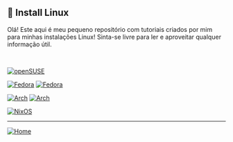 ## :penguin: Install Linux



Olá! Este aqui é meu pequeno repositório com tutoriais criados por mim para minhas instalações Linux! Sinta-se livre para ler e aproveitar qualquer informação útil.

<br>

[![openSUSE](https://img.shields.io/badge/openSUSE%20Tumbleweed-%2364B345?style=flat-square&logo=openSUSE&logoColor=white&link=hhttps://github.com/danieldilorenzo/install_linux/blob/main/opensuse.md)](https://github.com/danieldilorenzo/install_linux/blob/main/opensuse.md)

[![Fedora](https://img.shields.io/badge/Fedora%20KDE-294172?style=flat-square&logo=fedora&logoColor=white&link=https://github.com/danieldilorenzo/install_linux/blob/main/fedoraKDE.md)](https://github.com/danieldilorenzo/install_linux/blob/main/fedoraKDE.md)
[![Fedora](https://img.shields.io/badge/Fedora%20GNOME-294172?style=flat-square&logo=fedora&logoColor=white&link=https://fedoraproject.org/)](https://fedoraproject.org/)

[![Arch](https://img.shields.io/badge/Arch%20Linux%20KDE-1793D1?logo=arch-linux&logoColor=fff&style=flat-square&link=https://archlinux.org)](https://archlinux.org/)
[![Arch](https://img.shields.io/badge/Arch%20Linux%20GNOME-1793D1?logo=arch-linux&logoColor=fff&style=flat-square&link=https://archlinux.org)](https://archlinux.org/)

[![NixOS](https://img.shields.io/badge/NixOS%20KDE-5277C3?style=flat&logo=nixos&logoColor=white&link=https://nixos.org/)](https://nixos.org/)

___

<!--[![Home](https://img.shields.io/badge/🏠%20Go%20to%20home-teal?style=flat-square&logoColor=white&link=https://github.com/danieldilorenzo)](https://github.com/danieldilorenzo)-->
[![Home](https://img.shields.io/badge/Go%20to%20home-teal?style=flat-square&logo=Google-Home&logoColor=white&link=https://github.com/danieldilorenzo)](https://github.com/danieldilorenzo)


